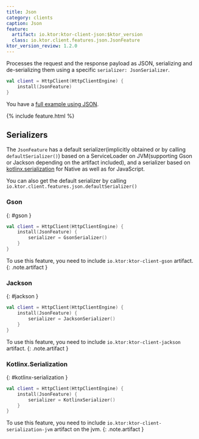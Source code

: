 ```yaml
---
title: Json
category: clients
caption: Json
feature:
  artifact: io.ktor:ktor-client-json:$ktor_version
  class: io.ktor.client.features.json.JsonFeature
ktor_version_review: 1.2.0
---
```


Processes the request and the response payload as JSON, serializing
and de-serializing them using a specific `serializer: JsonSerializer`.

```kotlin
val client = HttpClient(HttpClientEngine) {
    install(JsonFeature)
}
```

You have a [full example using JSON](/clients/http-client/examples.html#example-json).

{% include feature.html %}

## Serializers

The `JsonFeature` has a default serializer(implicitly obtained or by calling `defaultSerializer()`)
based on a ServiceLoader on JVM(supporting Gson or Jackson depending on the artifact included),
and a serializer based on [kotlinx.serialization](/kotlinx/serialization.html) for Native as well as for JavaScript.

You can also get the default serializer by calling `io.ktor.client.features.json.defaultSerializer()`

### Gson

{: #gson }

```kotlin
val client = HttpClient(HttpClientEngine) {
    install(JsonFeature) {
        serializer = GsonSerializer()
    }
}
```

To use this feature, you need to include `io.ktor:ktor-client-gson` artifact.
{: .note.artifact }

### Jackson

{: #jackson }

```kotlin
val client = HttpClient(HttpClientEngine) {
    install(JsonFeature) {
        serializer = JacksonSerializer()
    }
}
```

To use this feature, you need to include `io.ktor:ktor-client-jackson` artifact.
{: .note.artifact }

### Kotlinx.Serialization

{: #kotlinx-serialization }

```kotlin
val client = HttpClient(HttpClientEngine) {
    install(JsonFeature) {
        serializer = KotlinxSerializer()
    }
}
```

To use this feature, you need to include `io.ktor:ktor-client-serialization-jvm` artifact on the jvm.
{: .note.artifact }
